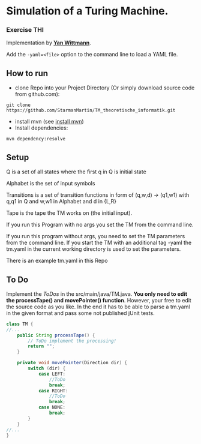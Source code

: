 # Simulation of a Turing Machine.
### Exercise THI

Implementation by **[Yan Wittmann](https://github.com/Skyball2000)**.

Add the `-yaml=<file>` option to the command line to load a YAML file.

## How to run
 - clone Repo  into your Project Directory (Or simply download source code from github.com):
 ```
git clone https://github.com/StarmanMartin/TM_theoretische_informatik.git
```
 - install mvn (see [install mvn](https://maven.apache.org/install.html))
 - Install dependencies:
  ```
  mvn dependency:resolve
```
## Setup

Q is a set of all states where the first q in Q is initial state

Alphabet is the set of input symbols

Transitions is a set of transition functions in form of
(q,w,d) -> (q1,w1) with q,q1 in Q and w,w1 in Alphabet and d in {L,R}

Tape is the tape the TM works on (the initial input).

If you run this Program with no args you set the TM from the command line.
 
If you run this program without args, you need to set the TM parameters from the command line.
If you start the TM with an additional tag -yaml the tm.yaml in the current
working directory is used to set the parameters.

There is an example tm.yaml in this Repo

## To Do

Implement the *ToDos* in the src/main/java/TM.java. 
**You only need to edit the processTape() and movePointer() function**. 
However, your free to edit the source code as you like. 
In the end it has to be able to parse a tm.yaml in the given
format and pass some not published jUnit tests.

```java
class TM {
//...
    public String processTape() {
        // ToDo implement the processing!
        return "";
    }

    private void movePointer(Direction dir) {
        switch (dir) {
            case LEFT:
                //ToDo
                break;
            case RIGHT:
                //ToDo
                break;
            case NONE:
                break;
        }
    }
//...
}
```